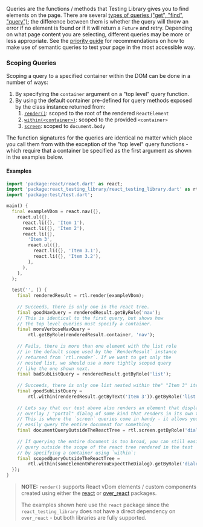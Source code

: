 Queries are the functions / methods that Testing Library gives you to find elements on the page. There are several <a href="https://testing-library.com/docs/queries/about#types-of-queries" target="rtljs" rel="nofollow noreferrer">types of queries ("get", "find", "query")</a>; the difference between them is whether the query will throw an error if no element is found or if it will return a `Future` and retry. Depending on what page content you are selecting, different queries may be more or less appropriate. See the <a href="https://testing-library.com/docs/queries/about#priority" target="rtljs" rel="nofollow noreferrer">priority guide</a> for recommendations on how to make use of semantic queries to test your page in the most accessible way.

### Scoping Queries

Scoping a query to a specified container within the DOM can be done in a number of ways:

1. By specifying the `container` argument on a "top level" query function.
1. By using the default container pre-defined for query methods exposed by the class instance returned from:
   1. [`render()`](../rtl.react/render.html): scoped to the root of the rendered `ReactElement`
   1. [`within(<container>)`](../rtl.dom.queries/within.html): scoped to the provided `<container>`
   1. [`screen`](../rtl.dom.queries/screen.html): scoped to `document.body`
  
The function signatures for the queries are identical no matter which place you call them from with the exception of the "top level" query functions - which require that a container be specified as the first argument as shown in the examples below.

#### Examples

```dart
import 'package:react/react.dart' as react;
import 'package:react_testing_library/react_testing_library.dart' as rtl;
import 'package:test/test.dart';

main() {
  final exampleVDom = react.nav({},
    react.ul({},
      react.li({}, 'Item 1'),
      react.li({}, 'Item 2'),
      react.li({}, 
        'Item 3',
        react.ul({},
          react.li({}, 'Item 3.1'),
          react.li({}, 'Item 3.2'),
        ),
      ),
    ),
  );
  
  test('', () {
    final renderedResult = rtl.render(exampleVDom);
    
    // Succeeds, there is only one in the react tree.
    final goodNavQuery = renderedResult.getByRole('nav');
    // This is identical to the first query, but shows how 
    // the top level queries must specify a container. 
    final moreVerboseNavQuery = 
        rtl.getByRole(renderedResult.container, 'nav');
    
    // Fails, there is more than one element with the list role 
    // in the default scope used by the `RenderResult` instance 
    // returned from `rtl.render`. If we want to get only the 
    // nested list, we should use a more tightly scoped query
    // like the one shown next.
    final badSubListQuery = renderedResult.getByRole('list');
    
    // Succeeds, there is only one list nested within the" "Item 3" item.
    final goodSubListQuery = 
        rtl.within(renderedResult.getByText('Item 3')).getByRole('list');
    
    // Lets say that our test above also renders an element that displays an 
    // overlay / "portal" dialog of some kind that renders in its own tree. 
    // This is where the `screen` queries come in handy - it allows you to 
    // easily query the entire document for something.
    final documentQueryOutsideTheReactTree = rtl.screen.getByRole('dialog');
    
    // If querying the entire document is too broad, you can still easily 
    // query outside the scope of the react tree rendered in the test 
    // by specifying a container using `within`:
    final scopedQueryOutsideTheReactTree = 
        rtl.within(someElementWhereYouExpectTheDialog).getByRole('dialog');
  });
}
```

> __NOTE:__ `render()` supports React vDom elements / custom components created using either the [react](https://pub.dev/packages/react) or [over_react](https://pub.dev/packages/over_react) packages.
>
> The examples shown here use the `react` package since the `react_testing_library` does not have a direct dependency on `over_react` - but both libraries are fully supported.
